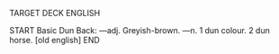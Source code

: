 TARGET DECK
ENGLISH

START
Basic
Dun
Back: —adj. Greyish-brown. —n. 1 dun colour. 2 dun horse. [old english]
END
